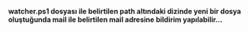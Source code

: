 **watcher.ps1 dosyası ile belirtilen path altındaki dizinde yeni bir dosya oluştuğunda mail ile belirtilen mail adresine bildirim yapılabilir...**
